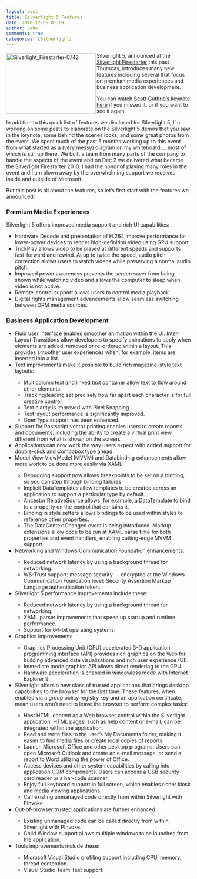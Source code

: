 ```yaml
---
layout: post
title: Silverlight 5 Features
date: 2010-12-05 01:09
author: John
comments: true
categories: [Silverlight]
---
```

<p><a href="/wp-content/uploads/files/media/image/Windows-Live-Writer/9d845f395911_12C14/Silverlight_Firestarter-0742_2.jpg"><img style="border-bottom: 0px; border-left: 0px; margin: 2px 2px 2px 0px; padding-left: 0px; padding-right: 0px; display: inline; float: left; border-top: 0px; border-right: 0px; padding-top: 0px" title="Silverlight_Firestarter-0742" border="0" alt="Silverlight_Firestarter-0742" align="left" src="/wp-content/uploads/files/media/image/Windows-Live-Writer/9d845f395911_12C14/Silverlight_Firestarter-0742_thumb.jpg" width="244" height="164" /></a>Silverlight 5, announced at the <a href="http://jpapa.me/slfs10">Silverlight Firestarter</a> this past Thursday, introduces many new features including several that focus on premium media experiences and business application development. </p>  <p>You can <a href="http://jpapa.me/slfs10keynote">watch Scott Guthrie’s keynote here</a> if you missed it, or if you want to see it again.&#160; </p>  <p>In addition to this quick list of features we disclosed for Silverlight 5, I’m working on some posts to elaborate on the Silverlight 5 demos that you saw in the keynote, some behind the scenes looks, and some great photos from the event. We spent much of the past 5 months working up to this event from what started as a (very messy) diagram on my whiteboard … most of which is still up there. We built a team from many parts of the company to handle the aspects of the event and on Dec 2 we delivered what became the Silverlight Firestarter 2010. I had the honor of playing many roles in the event and I am blown away by the overwhelming support we received inside and outside of Microsoft.</p>  <p>But this post is all about the features, so let’s first start with the features we announced:</p>  <h3><strong>Premium Media Experiences</strong></h3>  <p>Silverlight 5 offers improved media support and rich UI capabilities:</p>  <ul>   <li>Hardware Decode and presentation of H.264 improve performance for lower-power devices to render high-definition video using GPU support.</li>    <li>TrickPlay allows video to be played at different speeds and supports fast-forward and rewind. At up to twice the speed, audio pitch correction allows users to watch videos while preserving a normal audio pitch.</li>    <li>Improved power awareness prevents the screen saver from being shown while watching video and allows the computer to sleep when video is not active.</li>    <li>Remote-control support allows users to control media playback.</li>    <li>Digital rights management advancements allow seamless switching between DRM media sources.</li> </ul>  <p><b></b></p>  <h3><b>Business Application Development</b></h3>  <ul>   <li>Fluid user interface enables smoother animation within the UI. Inter-Layout Transitions allow developers to specify animations to apply when elements are added, removed or re-ordered within a layout. This provides smoother user experiences when, for example, items are inserted into a list.</li>    <li>Text improvements make it possible to build rich magazine-style text layouts:</li>    <ul>     <li>Multicolumn text and linked text container allow text to flow around other elements.</li>      <li>Tracking/leading set precisely how far apart each character is for full creative control.</li>      <li>Text clarity is improved with Pixel Snapping.</li>      <li>Text layout performance is significantly improved.</li>      <li>OpenType support has been enhanced.</li>   </ul>    <li>Support for Postscript vector printing enables users to create reports and documents, including the ability to create a virtual print view different from what is shown on the screen.</li>    <li>Applications can now work the way users expect with added support for double-click and Combobox type ahead.</li>    <li>Model View ViewModel (MVVM) and Databinding enhancements allow more work to be done more easily via XAML:</li>    <ul>     <li>Debugging support now allows breakpoints to be set on a binding, so you can step through binding failures.</li>      <li>Implicit DataTemplates allow templates to be created across an application to support a particular type by default.</li>      <li>Ancestor RelativeSource allows, for example, a DataTemplate to bind to a property on the control that contains it.</li>      <li>Binding in style setters allows bindings to be used within styles to reference other properties.</li>      <li>The DataContextChanged event is being introduced. Markup extensions allow code to be run at XAML parse time for both properties and event handlers, enabling cutting-edge MVVM support. </li>   </ul>    <li>Networking and Windows Communication Foundation enhancements:</li>    <ul>     <li>Reduced network latency by using a background thread for networking.</li>      <li>WS-Trust support: message security — encrypted at the Windows Communication Foundation level; Security Assertion Markup Language authentication token.</li>   </ul>    <li>Silverlight 5 performance improvements include these: </li>    <ul>     <li>Reduced network latency by using a background thread for networking.</li>      <li>XAML parser improvements that speed up startup and runtime performance.</li>      <li>Support for 64-bit operating systems.</li>   </ul>    <li>Graphics improvements</li>    <ul>     <li>Graphics Processing Unit (GPU) accelerated 3-D application programming interface (API) provides rich graphics on the Web for building advanced data visualizations and rich user experience (UI).</li>      <li>Immediate mode graphics API allows direct rendering to the GPU.</li>      <li>Hardware acceleration is enabled in windowless mode with Internet Explorer 9.</li>   </ul>    <li>Silverlight offers a new class of trusted applications that brings desktop capabilities to the browser for the first time. These features, when enabled via a group policy registry key and an application certificate, mean users won’t need to leave the browser to perform complex tasks:</li>    <ul>     <li>Host HTML content as a Web browser control within the Silverlight application. HTML pages, such as help content or e-mail, can be integrated within the application.</li>      <li>Read and write files to the user’s My Documents folder, making it easier to find media files or create local copies of reports. </li>      <li>Launch Microsoft Office and other desktop programs. Users can open Microsoft Outlook and create an e-mail message, or send a report to Word utilizing the power of Office. </li>      <li> Access devices and other system capabilities by calling into application COM components. Users can access a USB security card reader or a bar-code scanner.</li>      <li>Enjoy full keyboard support in full screen, which enables richer kiosk and media viewing applications.</li>      <li>Call existing unmanaged code directly from within Silverlight with PInvoke.</li>   </ul>    <li>Out-of-browser trusted applications are further enhanced:</li>    <ul>     <li>Existing unmanaged code can be called directly from within Silverlight with PInvoke.</li>      <li>Child Window support allows multiple windows to be launched from the application.</li>   </ul>    <li>Tools improvements include these:</li>    <ul>     <li>Microsoft Visual Studio profiling support including CPU, memory, thread contention.</li>      <li>Visual Studio Team Test support.</li>   </ul> </ul>

